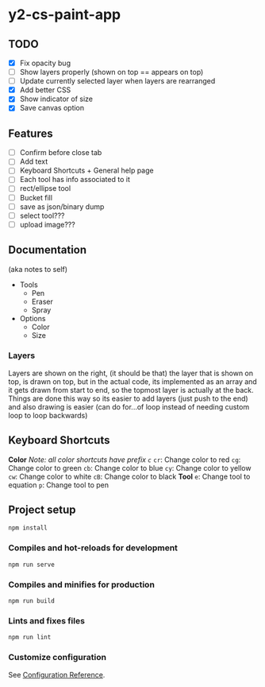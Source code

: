 # y2-cs-paint-app

## TODO
- [x] Fix opacity bug
- [ ] Show layers properly (shown on top == appears on top)
- [ ] Update currently selected layer when layers are rearranged
- [x] Add better CSS
- [x] Show indicator of size
- [x] Save canvas option

## Features
- [ ] Confirm before close tab
- [ ] Add text
- [ ] Keyboard Shortcuts + General help page
- [ ] Each tool has info associated to it
- [ ] rect/ellipse tool
- [ ] Bucket fill
- [ ] save as json/binary dump
- [ ] select tool???
- [ ] upload image???

## Documentation
(aka notes to self)
- Tools
  - Pen
  - Eraser
  - Spray
- Options
  - Color
  - Size

### Layers
Layers are shown on the right, (it should be that) the layer that is shown on top, is drawn on top,
but in the actual code, its implemented as an array and it gets drawn from start to end,
so the topmost layer is actually at the back.  
Things are done this way so its easier to add layers (just push to the end)
and also drawing is easier (can do for...of loop instead of needing custom loop to loop backwards)

## Keyboard Shortcuts
**Color**
_Note: all color shortcuts have prefix `c`_
`cr`: Change color to red
`cg`: Change color to green
`cb`: Change color to blue
`cy`: Change color to yellow
`cw`: Change color to white
`cB`: Change color to black
**Tool**
`e`: Change tool to equation
`p`: Change tool to pen

## Project setup
```
npm install
```

### Compiles and hot-reloads for development
```
npm run serve
```

### Compiles and minifies for production
```
npm run build
```

### Lints and fixes files
```
npm run lint
```

### Customize configuration
See [Configuration Reference](https://cli.vuejs.org/config/).
